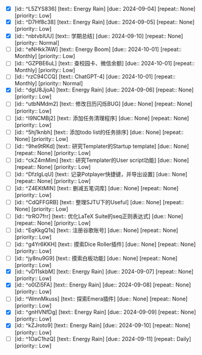 - [x] [id:: ^L5ZYS836] [text:: Energy Rain] [due:: 2024-09-04] [repeat:: None] [priority:: Low]
- [x] [id:: ^D7Hf8c38] [text:: Energy Rain] [due:: 2024-09-05] [repeat:: None] [priority:: Low]
- [x] [id:: ^nbtvbIUU] [text:: 学期总结] [due:: 2024-09-10] [repeat:: None] [priority:: Normal]
- [ ] [id:: ^eNHkk7AW] [text:: Energy Boom] [due:: 2024-10-01] [repeat:: Monthly] [priority:: Low]
- [ ] [id:: ^GZPBE6uL] [text:: 查校园卡、微信余额] [due:: 2024-10-01] [repeat:: Monthly] [priority:: Low]
- [ ] [id:: ^rzC94CCQ] [text:: ChatGPT-4] [due:: 2024-10-01] [repeat:: Monthly] [priority:: Normal]
- [x] [id:: ^dgU8JjoA] [text:: Energy Rain] [due:: 2024-09-06] [repeat:: None] [priority:: Low]
- [ ] [id:: ^utbNMdm2] [text:: 修改日历闪烁BUG] [due:: None] [repeat:: None] [priority:: Low]
- [ ] [id:: ^I9NCMBj2] [text:: 添加任务清理程序] [due:: None] [repeat:: None] [priority:: Low]
- [ ] [id:: ^5hj1knbh] [text:: 添加todo list的任务排序] [due:: None] [repeat:: None] [priority:: Low]
- [ ] [id:: ^9he9tRKd] [text:: 研究Templater的Startup template] [due:: None] [repeat:: None] [priority:: Low]
- [ ] [id:: ^ckZ4mMim] [text:: 研究Templater的User script功能] [due:: None] [repeat:: None] [priority:: Low]
- [ ] [id:: ^DfzlgLqU] [text:: 记录Potplayer快捷键，并导出设置] [due:: None] [repeat:: None] [priority:: Low]
- [ ] [id:: ^Z4EKtMIN] [text:: 删减五笔词库] [due:: None] [repeat:: None] [priority:: Low]
- [ ] [id:: ^CdQFFGRB] [text:: 整理SJTU下的Useful] [due:: None] [repeat:: None] [priority:: Low]
- [ ] [id:: ^trRO7frr] [text:: 优化LaTeX Suite的seq正则表达式] [due:: None] [repeat:: None] [priority:: Low]
- [ ] [id:: ^EqKkgQ1s] [text:: 注册谷歌账号] [due:: None] [repeat:: None] [priority:: Low]
- [ ] [id:: ^g4Yr6KKH] [text:: 摸索Dice Roller插件] [due:: None] [repeat:: None] [priority:: Low]
- [ ] [id:: ^jy8nu9G9] [text:: 摸索白板功能] [due:: None] [repeat:: None] [priority:: Low]
- [x] [id:: ^vD11skbM] [text:: Energy Rain] [due:: 2024-09-07] [repeat:: None] [priority:: Low]
- [x] [id:: ^o0lZi5FA] [text:: Energy Rain] [due:: 2024-09-08] [repeat:: None] [priority:: Low]
- [ ] [id:: ^WmnMkuss] [text:: 探索Emera插件] [due:: None] [repeat:: None] [priority:: Low]
- [x] [id:: ^gnHVNfDg] [text:: Energy Rain] [due:: 2024-09-09] [repeat:: None] [priority:: Low]
- [x] [id:: ^kZJroto9] [text:: Energy Rain] [due:: 2024-09-10] [repeat:: None] [priority:: Low]
- [ ] [id:: ^1OaC1hzQ] [text:: Energy Rain] [due:: 2024-09-11] [repeat:: Daily] [priority:: Low]
